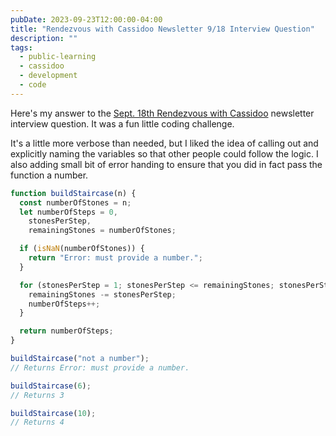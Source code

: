 ```yaml
---
pubDate: 2023-09-23T12:00:00-04:00
title: "Rendezvous with Cassidoo Newsletter 9/18 Interview Question"
description: ""
tags:
  - public-learning
  - cassidoo
  - development
  - code
---
```


Here's my answer to the [Sept. 18th Rendezvous with Cassidoo](https://buttondown.email/cassidoo/archive/let-us-remember-that-our-voice-is-a-precious-gift/) newsletter interview question. It was a fun little coding challenge.

It's a little more verbose than needed, but I liked the idea of calling out and explicitly naming the variables so that other people could follow the logic. I also adding small bit of error handing to ensure that you did in fact pass the function a number.

```js
function buildStaircase(n) {
  const numberOfStones = n;
  let numberOfSteps = 0,
    stonesPerStep,
    remainingStones = numberOfStones;

  if (isNaN(numberOfStones)) {
    return "Error: must provide a number.";
  }

  for (stonesPerStep = 1; stonesPerStep <= remainingStones; stonesPerStep++) {
    remainingStones -= stonesPerStep;
    numberOfSteps++;
  }

  return numberOfSteps;
}

buildStaircase("not a number");
// Returns Error: must provide a number.

buildStaircase(6);
// Returns 3

buildStaircase(10);
// Returns 4
```
